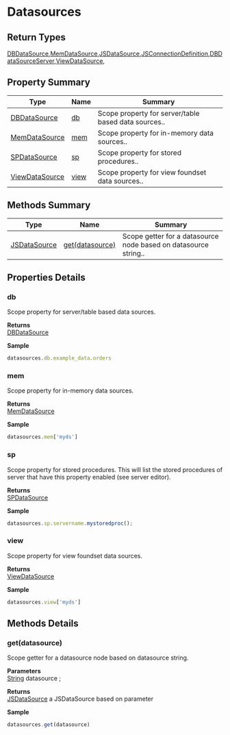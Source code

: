 # Datasources

## **Return Types**

[DBDataSource](dbdatasource.md),[MemDataSource](memdatasource.md),[JSDataSource](jsdatasource.md),[JSConnectionDefinition](jsconnectiondefinition.md),[DBDataSourceServer](dbdatasourceserver.md),[ViewDataSource](../../../../servoy-core/api/Datasources/ViewDataSource.md),

## Property Summary

| Type                                                                        | Name            | Summary                                              |
| --------------------------------------------------------------------------- | --------------- | ---------------------------------------------------- |
| [DBDataSource](dbdatasource.md)                                             | [db](./#db)     | Scope property for server/table based data sources.. |
| [MemDataSource](memdatasource.md)                                           | [mem](./#mem)   | Scope property for in-memory data sources..          |
| [SPDataSource](../../../../servoy-core/api/SPDataSource.md)                 | [sp](./#sp)     | Scope property for stored procedures..               |
| [ViewDataSource](../../../../servoy-core/api/Datasources/ViewDataSource.md) | [view](./#view) | Scope property for view foundset data sources..      |

## Methods Summary

| Type                            | Name                                 | Summary                                                         |
| ------------------------------- | ------------------------------------ | --------------------------------------------------------------- |
| [JSDataSource](jsdatasource.md) | [get(datasource)](./#get-datasource) | Scope getter for a datasource node based on datasource string.. |

## Properties Details

### db

Scope property for server/table based data sources.

**Returns**\
[DBDataSource](dbdatasource.md)

**Sample**

```javascript
datasources.db.example_data.orders
```

### mem

Scope property for in-memory data sources.

**Returns**\
[MemDataSource](memdatasource.md)

**Sample**

```javascript
datasources.mem['myds']
```

### sp

Scope property for stored procedures. This will list the stored procedures of server that have this property enabled (see server editor).

**Returns**\
[SPDataSource](../../../../servoy-core/api/SPDataSource.md)

**Sample**

```javascript
datasources.sp.servername.mystoredproc();
```

### view

Scope property for view foundset data sources.

**Returns**\
[ViewDataSource](../../../../servoy-core/api/Datasources/ViewDataSource.md)

**Sample**

```javascript
datasources.view['myds']
```

## Methods Details

### get(datasource)

Scope getter for a datasource node based on datasource string.

**Parameters**\
[String](../js-lib/string.md) datasource ;

**Returns**\
[JSDataSource](jsdatasource.md) a JSDataSource based on parameter

**Sample**

```javascript
datasources.get(datasource)
```
